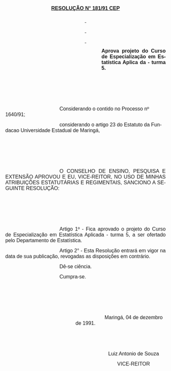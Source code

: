 <body lang=PT-BR style='tab-interval:36.0pt'>

<div class=Section1>

<p class=MsoNormal align=center style='text-align:center'><b style='mso-bidi-font-weight:
normal'><u><span style='font-size:12.0pt;mso-bidi-font-size:10.0pt;font-family:
Arial;mso-no-proof:yes'>RESOLUÇÃO N° 181/91 CEP<o:p></o:p></span></u></b></p>

<p class=MsoNormal align=center style='text-align:center'><b style='mso-bidi-font-weight:
normal'><u><span style='font-size:12.0pt;mso-bidi-font-size:10.0pt;font-family:
Arial;mso-no-proof:yes'><o:p><span style='text-decoration:none'>&nbsp;</span></o:p></span></u></b></p>

<p class=MsoNormal align=center style='text-align:center'><b style='mso-bidi-font-weight:
normal'><u><span style='font-size:12.0pt;mso-bidi-font-size:10.0pt;font-family:
Arial;mso-no-proof:yes'><o:p><span style='text-decoration:none'>&nbsp;</span></o:p></span></u></b></p>

<p class=MsoNormal align=center style='text-align:center'><b style='mso-bidi-font-weight:
normal'><u><span style='font-size:12.0pt;mso-bidi-font-size:10.0pt;font-family:
Arial;mso-no-proof:yes'><o:p><span style='text-decoration:none'>&nbsp;</span></o:p></span></u></b></p>

<p class=MsoNormal style='margin-left:8.0cm;text-align:justify'><b
style='mso-bidi-font-weight:normal'><span style='font-size:12.0pt;mso-bidi-font-size:
10.0pt;font-family:Arial;mso-no-proof:yes'>Aprova projeto do Curso de
Especialização <st1:PersonName ProductID="em Estat&#65517;stica Aplica" w:st="on">em
 Estatística Aplica</st1:PersonName> da - turma 5.<o:p></o:p></span></b></p>

<p class=MsoNormal style='margin-left:8.0cm;text-align:justify'><b
style='mso-bidi-font-weight:normal'><span style='font-size:12.0pt;mso-bidi-font-size:
10.0pt;font-family:Arial;mso-no-proof:yes'><o:p>&nbsp;</o:p></span></b></p>

<p class=MsoNormal style='margin-left:8.0cm;text-align:justify'><b
style='mso-bidi-font-weight:normal'><span style='font-size:12.0pt;mso-bidi-font-size:
10.0pt;font-family:Arial;mso-no-proof:yes'><o:p>&nbsp;</o:p></span></b></p>

<p class=MsoNormal style='margin-left:8.0cm;text-align:justify'><b
style='mso-bidi-font-weight:normal'><span style='font-size:12.0pt;mso-bidi-font-size:
10.0pt;font-family:Arial;mso-no-proof:yes'><o:p>&nbsp;</o:p></span></b></p>

<p class=MsoNormal style='text-indent:127.6pt'><span style='font-size:12.0pt;
mso-bidi-font-size:10.0pt;font-family:Arial;mso-no-proof:yes'>Considerando o
contido no Processo nº 1640/91;<o:p></o:p></span></p>

<p class=MsoNormal style='text-indent:127.6pt'><span style='font-size:12.0pt;
mso-bidi-font-size:10.0pt;font-family:Arial;mso-no-proof:yes'>considerando o
artigo 23 do Estatuto da Fundacao Universidade Estadual de Maringá,<o:p></o:p></span></p>

<p class=MsoNormal style='text-indent:127.6pt'><span style='font-size:12.0pt;
mso-bidi-font-size:10.0pt;font-family:Arial;mso-no-proof:yes'><o:p>&nbsp;</o:p></span></p>

<p class=MsoNormal style='text-indent:127.6pt'><span style='font-size:12.0pt;
mso-bidi-font-size:10.0pt;font-family:Arial;mso-no-proof:yes'><o:p>&nbsp;</o:p></span></p>

<p class=MsoNormal style='text-indent:127.6pt'><span style='font-size:12.0pt;
mso-bidi-font-size:10.0pt;font-family:Arial;mso-no-proof:yes'><o:p>&nbsp;</o:p></span></p>

<p class=MsoNormal style='text-align:justify;text-indent:127.6pt'><span
style='font-size:12.0pt;mso-bidi-font-size:10.0pt;font-family:Arial;mso-no-proof:
yes'>O CONSELHO DE ENSINO, PESQUISA E EXTENSÃO APROVOU E EU, VICE-REITOR, NO
USO DE MINHAS ATRIBUIÇÕES ESTATUTÁRIAS E REGIMENTAIS, SANCIONO A SEGUINTE
RESOLUÇÃO:<o:p></o:p></span></p>

<p class=MsoNormal style='text-indent:127.6pt'><span style='font-size:12.0pt;
mso-bidi-font-size:10.0pt;font-family:Arial;mso-no-proof:yes'><o:p>&nbsp;</o:p></span></p>

<p class=MsoNormal style='text-indent:127.6pt'><span style='font-size:12.0pt;
mso-bidi-font-size:10.0pt;font-family:Arial;mso-no-proof:yes'><o:p>&nbsp;</o:p></span></p>

<p class=MsoNormal style='text-indent:127.6pt'><span style='font-size:12.0pt;
mso-bidi-font-size:10.0pt;font-family:Arial;mso-no-proof:yes'><o:p>&nbsp;</o:p></span></p>

<p class=MsoNormal style='text-align:justify;text-indent:127.6pt'><span
style='font-size:12.0pt;mso-bidi-font-size:10.0pt;font-family:Arial;mso-no-proof:
yes'>Artigo 1º - Fica aprovado o projeto do Curso de Especialização <st1:PersonName
ProductID="em Estat&#65517;stica Aplicada" w:st="on">em Estatística Aplicada</st1:PersonName>
- turma <st1:metricconverter ProductID="5, a" w:st="on">5, a</st1:metricconverter>
ser ofertado pelo Departamento de Estatística.<o:p></o:p></span></p>

<p class=MsoNormal style='text-align:justify;text-indent:127.6pt'><span
style='font-size:12.0pt;mso-bidi-font-size:10.0pt;font-family:Arial;mso-no-proof:
yes'>Artigo 2° - Esta Resolução entrará em vigor na data de sua publicação,
revogadas as disposições em contrário.<o:p></o:p></span></p>

<p class=MsoNormal style='text-align:justify;text-indent:127.6pt'><span
style='font-size:12.0pt;font-family:Arial;mso-no-proof:yes'>Dê-se ciência.<o:p></o:p></span></p>

<p class=MsoNormal style='text-align:justify;text-indent:127.6pt'><span
style='font-size:12.0pt;font-family:Arial;mso-no-proof:yes'>Cumpra-se.<o:p></o:p></span></p>

<p class=MsoNormal style='text-align:justify;text-indent:127.6pt'><span
style='font-size:12.0pt;font-family:Arial;mso-no-proof:yes'><o:p>&nbsp;</o:p></span></p>

<p class=MsoNormal style='text-align:justify;text-indent:127.6pt'><span
style='font-size:12.0pt;font-family:Arial;mso-no-proof:yes'><o:p>&nbsp;</o:p></span></p>

<p class=MsoNormal style='text-align:justify'><span style='font-size:12.0pt;
font-family:Arial;mso-no-proof:yes'><o:p>&nbsp;</o:p></span></p>

<p class=MsoNormal align=center style='text-align:center;text-indent:8.0cm'><span
style='font-size:12.0pt;font-family:Arial;mso-no-proof:yes'>Maringá, 04 de
dezembro de 1991.<o:p></o:p></span></p>

<p class=MsoNormal style='text-align:justify;text-indent:8.0cm'><span
style='font-size:12.0pt;font-family:Arial;mso-no-proof:yes'><o:p>&nbsp;</o:p></span></p>

<p class=MsoNormal style='text-align:justify;text-indent:8.0cm'><span
style='font-size:12.0pt;font-family:Arial;mso-no-proof:yes'><o:p>&nbsp;</o:p></span></p>

<p class=MsoNormal align=center style='text-align:center;text-indent:8.0cm'><span
style='font-size:12.0pt;font-family:Arial;mso-no-proof:yes'>Luiz Antonio de
Souza<o:p></o:p></span></p>

<p class=MsoNormal align=center style='text-align:center;text-indent:8.0cm'><span
style='font-size:12.0pt;font-family:Arial;mso-no-proof:yes'>VICE-REITOR<o:p></o:p></span></p>

<p class=MsoNormal><span style='mso-no-proof:yes'><o:p>&nbsp;</o:p></span></p>

</div>

</body>
